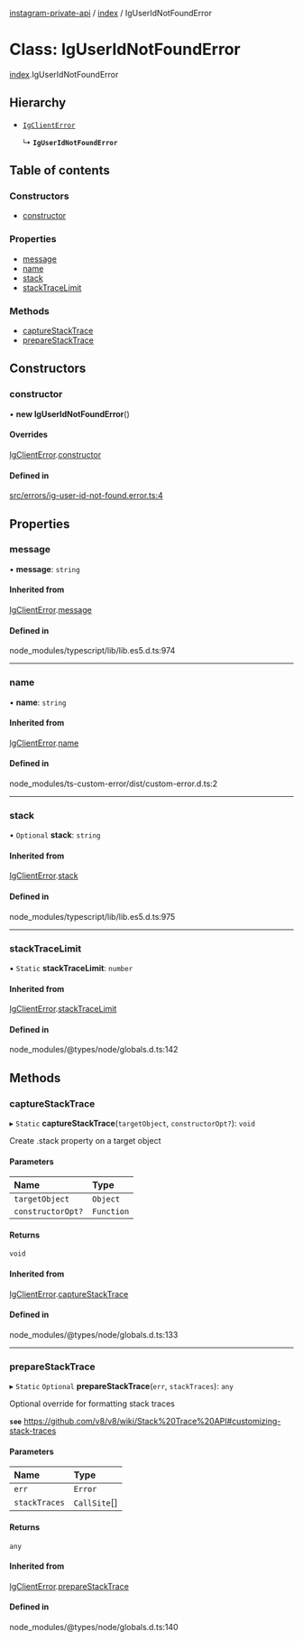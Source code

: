 [instagram-private-api](../../README.md) / [index](../../modules/index.md) / IgUserIdNotFoundError

# Class: IgUserIdNotFoundError

[index](../../modules/index.md).IgUserIdNotFoundError

## Hierarchy

- [`IgClientError`](IgClientError.md)

  ↳ **`IgUserIdNotFoundError`**

## Table of contents

### Constructors

- [constructor](IgUserIdNotFoundError.md#constructor)

### Properties

- [message](IgUserIdNotFoundError.md#message)
- [name](IgUserIdNotFoundError.md#name)
- [stack](IgUserIdNotFoundError.md#stack)
- [stackTraceLimit](IgUserIdNotFoundError.md#stacktracelimit)

### Methods

- [captureStackTrace](IgUserIdNotFoundError.md#capturestacktrace)
- [prepareStackTrace](IgUserIdNotFoundError.md#preparestacktrace)

## Constructors

### constructor

• **new IgUserIdNotFoundError**()

#### Overrides

[IgClientError](IgClientError.md).[constructor](IgClientError.md#constructor)

#### Defined in

[src/errors/ig-user-id-not-found.error.ts:4](https://github.com/Nerixyz/instagram-private-api/blob/0e0721c/src/errors/ig-user-id-not-found.error.ts#L4)

## Properties

### message

• **message**: `string`

#### Inherited from

[IgClientError](IgClientError.md).[message](IgClientError.md#message)

#### Defined in

node_modules/typescript/lib/lib.es5.d.ts:974

___

### name

• **name**: `string`

#### Inherited from

[IgClientError](IgClientError.md).[name](IgClientError.md#name)

#### Defined in

node_modules/ts-custom-error/dist/custom-error.d.ts:2

___

### stack

• `Optional` **stack**: `string`

#### Inherited from

[IgClientError](IgClientError.md).[stack](IgClientError.md#stack)

#### Defined in

node_modules/typescript/lib/lib.es5.d.ts:975

___

### stackTraceLimit

▪ `Static` **stackTraceLimit**: `number`

#### Inherited from

[IgClientError](IgClientError.md).[stackTraceLimit](IgClientError.md#stacktracelimit)

#### Defined in

node_modules/@types/node/globals.d.ts:142

## Methods

### captureStackTrace

▸ `Static` **captureStackTrace**(`targetObject`, `constructorOpt?`): `void`

Create .stack property on a target object

#### Parameters

| Name | Type |
| :------ | :------ |
| `targetObject` | `Object` |
| `constructorOpt?` | `Function` |

#### Returns

`void`

#### Inherited from

[IgClientError](IgClientError.md).[captureStackTrace](IgClientError.md#capturestacktrace)

#### Defined in

node_modules/@types/node/globals.d.ts:133

___

### prepareStackTrace

▸ `Static` `Optional` **prepareStackTrace**(`err`, `stackTraces`): `any`

Optional override for formatting stack traces

**`see`** https://github.com/v8/v8/wiki/Stack%20Trace%20API#customizing-stack-traces

#### Parameters

| Name | Type |
| :------ | :------ |
| `err` | `Error` |
| `stackTraces` | `CallSite`[] |

#### Returns

`any`

#### Inherited from

[IgClientError](IgClientError.md).[prepareStackTrace](IgClientError.md#preparestacktrace)

#### Defined in

node_modules/@types/node/globals.d.ts:140
